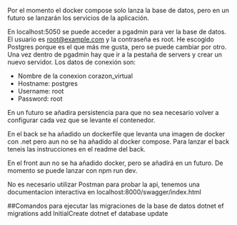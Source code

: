 Por el momento el docker compose solo lanza la base de datos, pero en un futuro se lanzarán los servicios de la aplicación.

En localhost:5050 se puede acceder a pgadmin para ver la base de datos.
El usuario es root@example.com y la contraseña es root.
He escogido Postgres porque es el que más me gusta, pero se puede cambiar por otro.
Una vez dentro de pgadmin hay que ir a la pestaña de servers y crear un nuevo servidor.
Los datos de conexión son:
- Nombre de la conexion corazon_virtual
- Hostname: postgres
- Username: root
- Password: root

En un futuro se añadira persistencia para que no sea necesario volver a configurar cada vez que se levante el contenedor.

En el back se ha añadido un dockerfile que levanta una imagen de docker con .net pero aun no se ha añadido al docker compose.
Para lanzar el back teneis las instrucciones en el readme del back.

En el front aun no se ha añadido docker, pero se añadirá en un futuro.
De momento se puede lanzar con npm run dev.


No es necesario utilizar Postman para probar la api, tenemos una documentacion interactiva en localhost:8000/swagger/index.html


##Comandos para ejecutar las migraciones de la base de datos
dotnet ef migrations add InitialCreate
dotnet ef database update